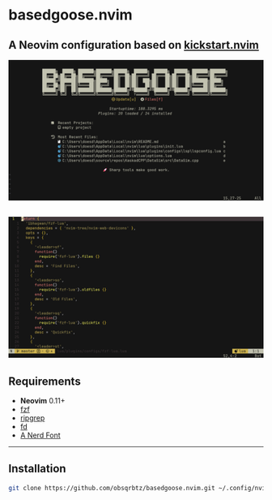 # basedgoose.nvim

**A Neovim configuration based on [kickstart.nvim](https://github.com/nvim-lua/kickstart.nvim)**  
---
![Dashboard Preview](img/dash.png)

![Main UI Preview](img/main.png)
---

## Requirements

- **Neovim** 0.11+
- [fzf](https://github.com/junegunn/fzf)
- [ripgrep](https://github.com/BurntSushi/ripgrep)
- [fd](https://github.com/sharkdp/fd)
- [A Nerd Font](https://www.nerdfonts.com/font-downloads)
---

## Installation

```bash
git clone https://github.com/obsqrbtz/basedgoose.nvim.git ~/.config/nvim
```

